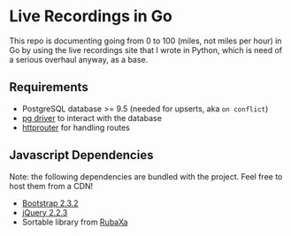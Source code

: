 # Live Recordings in Go

This repo is documenting going from 0 to 100 (miles, not miles per hour) in Go by using the live recordings site that I wrote in Python, which is need of a serious overhaul anyway, as a base.

## Requirements

- PostgreSQL database >= 9.5 (needed for upserts, aka `on conflict`)
- [pg driver](https://github.com/lib/pq) to interact with the database
- [httprouter](https://github.com/julienschmidt/httprouter) for handling routes

## Javascript Dependencies

Note: the following dependencies are bundled with the project.
Feel free to host them from a CDN!

- [Bootstrap 2.3.2](http://getbootstrap.com/2.3.2/)
- [jQuery 2.2.3](https://code.jquery.com/jquery-2.2.3.min.js)
- Sortable library from [RubaXa](https://github.com/RubaXa/Sortable)
